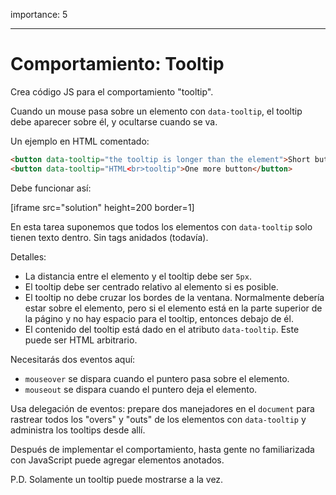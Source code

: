 importance: 5

---

# Comportamiento: Tooltip

Crea código JS para el comportamiento "tooltip".

Cuando un mouse pasa sobre un elemento con `data-tooltip`, el tooltip debe aparecer sobre él, y ocultarse cuando se va.

Un ejemplo en HTML comentado:
```html
<button data-tooltip="the tooltip is longer than the element">Short button</button>
<button data-tooltip="HTML<br>tooltip">One more button</button>
```

Debe funcionar así:

[iframe src="solution" height=200 border=1]

En esta tarea suponemos que todos los elementos con `data-tooltip` solo tienen texto dentro. Sin tags anidados (todavía).

Detalles:

- La distancia entre el elemento y el tooltip debe ser `5px`.
- El tooltip debe ser centrado relativo al elemento si es posible.
- El tooltip no debe cruzar los bordes de la ventana. Normalmente debería estar sobre el elemento, pero si el elemento está en la parte superior de la págino y no hay espacio para el tooltip, entonces debajo de él.
- El contenido del tooltip está dado en el atributo `data-tooltip`. Este puede ser HTML arbitrario.

Necesitarás dos eventos aquí:
- `mouseover` se dispara cuando el puntero pasa sobre el elemento.
- `mouseout` se dispara cuando el puntero deja el elemento.

Usa delegación de eventos:  prepare dos manejadores en el `document` para rastrear todos los "overs" y "outs" de los elementos con `data-tooltip` y administra los tooltips desde allí.

Después de implementar el comportamiento, hasta gente no familiarizada con JavaScript puede agregar elementos anotados.

P.D. Solamente un tooltip puede mostrarse a la vez.
